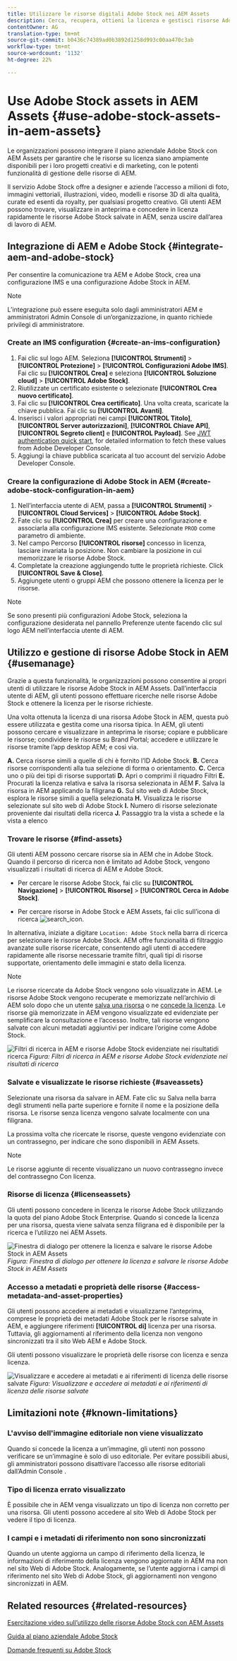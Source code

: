 ```yaml
---
title: Utilizzare le risorse digitali Adobe Stock nei AEM Assets
description: Cerca, recupera, ottieni la licenza e gestisci risorse Adobe Stock in  Experience Manager. Trattate le risorse  licenza come qualsiasi altra risorsa Experience Manager.
contentOwner: AG
translation-type: tm+mt
source-git-commit: b0436c74389ad0b3892d1258d993c00aa470c3ab
workflow-type: tm+mt
source-wordcount: '1132'
ht-degree: 22%

---
```



# Use Adobe Stock assets in AEM Assets {#use-adobe-stock-assets-in-aem-assets}

Le organizzazioni possono integrare il piano aziendale Adobe Stock con AEM Assets per garantire che le risorse su licenza siano ampiamente disponibili per i loro progetti creativi e di marketing, con le potenti funzionalità di gestione delle risorse di AEM.

Il servizio Adobe Stock offre a designer e aziende l’accesso a milioni di foto, immagini vettoriali, illustrazioni, video, modelli e risorse 3D di alta qualità, curate ed esenti da royalty, per qualsiasi progetto creativo. Gli utenti AEM possono trovare, visualizzare in anteprima e concedere in licenza rapidamente le risorse Adobe Stock salvate in AEM, senza uscire dall’area di lavoro di AEM.

## Integrazione di AEM e Adobe Stock {#integrate-aem-and-adobe-stock}

Per consentire la comunicazione tra AEM e Adobe Stock, crea una configurazione IMS e una configurazione Adobe Stock in AEM.

>[!NOTE]
>
>L’integrazione può essere eseguita solo dagli amministratori AEM e  amministratori Admin Console di un’organizzazione, in quanto richiede privilegi di amministratore.

### Create an IMS configuration {#create-an-ims-configuration}

1. Fai clic sul logo AEM. Seleziona **[!UICONTROL Strumenti]** > **[!UICONTROL Protezione]** > **[!UICONTROL Configurazioni Adobe IMS]**. Fai clic su **[!UICONTROL Crea]** e seleziona **[!UICONTROL Soluzione cloud]** > **[!UICONTROL Adobe Stock]**.
1. Riutilizzate un certificato esistente o selezionate **[!UICONTROL Crea nuovo certificato]**.
1. Fai clic su **[!UICONTROL Crea certificato]**. Una volta creata, scaricate la chiave pubblica. Fai clic su **[!UICONTROL Avanti]**.
1. Inserisci i valori appropriati nei campi **[!UICONTROL Titolo]**, **[!UICONTROL Server autorizzazioni]**, **[!UICONTROL Chiave API]**, **[!UICONTROL Segreto client]** e **[!UICONTROL Payload]**. See [JWT authentication quick start](https://www.adobe.io/authentication/auth-methods.html#!AdobeDocs/adobeio-auth/master/JWT/JWT.md), for detailed information to fetch these values from Adobe Developer Console.
1. Aggiungi la chiave pubblica scaricata al tuo account del servizio Adobe Developer Console.

<!--
TBD: Update this instance when AIO updates their documentation publish URL.
-->

### Creare la configurazione di Adobe Stock in AEM {#create-adobe-stock-configuration-in-aem}

1. Nell’interfaccia utente di AEM, passa a **[!UICONTROL Strumenti]** > **[!UICONTROL Cloud Services]** > **[!UICONTROL Adobe Stock]**.
1. Fate clic su **[!UICONTROL Crea]** per creare una configurazione e associarla alla configurazione IMS esistente. Selezionate `PROD` come parametro di ambiente.
1. Nel campo Percorso **[!UICONTROL risorse]** concesso in licenza, lasciare invariata la posizione. Non cambiare la posizione in cui memorizzare le risorse Adobe Stock.
1. Completate la creazione aggiungendo tutte le proprietà richieste. Click **[!UICONTROL Save &amp; Close]**.
1. Aggiungete utenti o gruppi AEM che possono ottenere la licenza per le risorse.

>[!NOTE]
>
>Se sono presenti più configurazioni Adobe Stock, seleziona la configurazione desiderata nel pannello Preferenze  utente facendo clic sul logo AEM nell’interfaccia utente di AEM.

## Utilizzo e gestione di risorse Adobe Stock in AEM {#usemanage}

Grazie a questa funzionalità, le organizzazioni possono consentire ai propri utenti di utilizzare le risorse Adobe Stock in AEM Assets. Dall’interfaccia utente di AEM, gli utenti possono effettuare ricerche nelle risorse Adobe Stock e ottenere la licenza per le risorse richieste.

Una volta ottenuta la licenza di una risorsa Adobe Stock in AEM, questa può essere utilizzata e gestita come una risorsa tipica. In AEM, gli utenti possono cercare e visualizzare in anteprima le risorse; copiare e pubblicare le risorse; condividere le risorse su Brand Portal; accedere e utilizzare le risorse tramite l’app desktop AEM; e così via.

<!--  ![Search for Adobe Stock assets and filter results from your AEM workspace](assets/adobe-stock-search-results-workspace.png)
*Figure: Search for Adobe Stock assets and filter results from your AEM workspace* -->

**A.** Cerca risorse simili a quelle di chi è fornito l’ID Adobe Stock. **B.** Cerca risorse corrispondenti alla tua selezione di forma o orientamento. **C.** Cerca uno o più dei tipi di risorse supportati **D.** Apri o comprimi il riquadro Filtri **E.** Procurati la licenza relativa e salva la risorsa selezionata in AEM **F.** Salva la risorsa in AEM applicando la filigrana **G.** Sul sito web di Adobe Stock, esplora le risorse simili a quella selezionata **H.** Visualizza le risorse selezionate sul sito web di Adobe Stock **I.** Numero di risorse selezionate proveniente dai risultati della ricerca **J.** Passaggio tra la vista a schede e la vista a elenco

### Trovare le risorse {#find-assets}

Gli utenti AEM possono cercare risorse sia in AEM che in Adobe Stock. Quando il percorso di ricerca non è limitato ad Adobe Stock, vengono visualizzati i risultati di ricerca di AEM e Adobe Stock.

* Per cercare le risorse Adobe Stock, fai clic su **[!UICONTROL Navigazione]** > **[!UICONTROL Risorse]** > **[!UICONTROL Cerca in Adobe Stock]**.

* Per cercare risorse in Adobe Stock e AEM Assets, fai clic sull’icona di ricerca ![search_icon](assets/do-not-localize/search_icon.png).

In alternativa, iniziate a digitare `Location: Adobe Stock` nella barra di ricerca per selezionare le risorse Adobe Stock.  AEM offre funzionalità di filtraggio avanzate sulle risorse ricercate, consentendo agli utenti di accedere rapidamente alle risorse necessarie tramite filtri, quali tipi di risorse supportate, orientamento delle immagini e stato della licenza.

>[!NOTE]
>
>Le risorse ricercate da Adobe Stock vengono solo visualizzate in AEM. Le risorse Adobe Stock vengono recuperate e memorizzate nell’archivio di AEM solo dopo che un utente [salva una risorsa](/help/assets/aem-assets-adobe-stock.md#saveassets) o ne [concede la licenza](/help/assets/aem-assets-adobe-stock.md#licenseassets). Le risorse già memorizzate in AEM vengono visualizzate ed evidenziate per semplificare la consultazione e l’accesso. Inoltre, tali risorse vengono salvate con alcuni metadati aggiuntivi per indicare l’origine come Adobe Stock.

![Filtri di ricerca in AEM e risorse Adobe Stock evidenziate nei risultati](assets/aem-search-filters2.jpg)di ricerca *Figura: Filtri di ricerca in AEM e risorse Adobe Stock evidenziate nei risultati di ricerca*

### Salvate e visualizzate le risorse richieste {#saveassets}

Selezionate una risorsa da salvare in AEM. Fate clic su Salva nella barra degli strumenti nella parte superiore e fornite il nome e la posizione della risorsa. Le risorse senza licenza vengono salvate localmente con una filigrana.

La prossima volta che ricercate le risorse, queste vengono evidenziate con un contrassegno, per indicare che sono disponibili in AEM Assets.

>[!NOTE]
>
>Le risorse aggiunte di recente visualizzano un nuovo contrassegno invece del contrassegno Con licenza.

### Risorse di licenza {#licenseassets}

Gli utenti possono concedere in licenza le risorse Adobe Stock utilizzando la quota del piano Adobe Stock Enterprise. Quando si concede la licenza per una risorsa, questa viene salvata senza filigrana ed è disponibile per la ricerca e l’utilizzo nei AEM Assets.

![Finestra di dialogo per ottenere la licenza e salvare le risorse Adobe Stock in AEM Assets](assets/aem-stock_licenseandsave.jpg)*Figura: Finestra di dialogo per ottenere la licenza e salvare le risorse Adobe Stock in AEM Assets*

### Accesso a metadati e proprietà delle risorse {#access-metadata-and-asset-properties}

Gli utenti possono accedere ai metadati e visualizzarne l’anteprima, comprese le proprietà dei metadati Adobe Stock per le risorse salvate in AEM, e aggiungere riferimenti **[!UICONTROL di]** licenza per una risorsa. Tuttavia, gli aggiornamenti al riferimento della licenza non vengono sincronizzati tra il sito Web AEM e Adobe Stock.

Gli utenti possono visualizzare le proprietà delle risorse con licenza e senza licenza.

![Visualizzare e accedere ai metadati e ai riferimenti di licenza delle risorse](assets/metadata_properties.jpg)salvate *Figura: Visualizzare e accedere ai metadati e ai riferimenti di licenza delle risorse salvate*

## Limitazioni note {#known-limitations}

### L&#39;avviso dell&#39;immagine editoriale non viene visualizzato

Quando si concede la licenza a un’immagine, gli utenti non possono verificare se un’immagine è solo di uso editoriale. Per evitare possibili abusi, gli amministratori possono disattivare l’accesso alle risorse editoriali dall’Admin Console .

### Tipo di licenza errato visualizzato

È possibile che in AEM venga visualizzato un tipo di licenza non corretto per una risorsa. Gli utenti possono accedere al sito Web di Adobe Stock per vedere il tipo di licenza.

### I campi e i metadati di riferimento non sono sincronizzati

Quando un utente aggiorna un campo di riferimento della licenza, le informazioni di riferimento della licenza vengono aggiornate in AEM ma non nel sito Web di Adobe Stock. Analogamente, se l’utente aggiorna i campi di riferimento nel sito Web di Adobe Stock, gli aggiornamenti non vengono sincronizzati in AEM.

## Related resources {#related-resources}

[Esercitazione video sull’utilizzo delle risorse Adobe Stock con AEM Assets](https://helpx.adobe.com/experience-manager/kt/assets/using/stock-assets-feature-video-use.html)

[Guida al piano aziendale Adobe Stock](https://helpx.adobe.com/enterprise/using/adobe-stock-enterprise.html)

[Domande frequenti su Adobe Stock](https://helpx.adobe.com/stock/faq.html)
